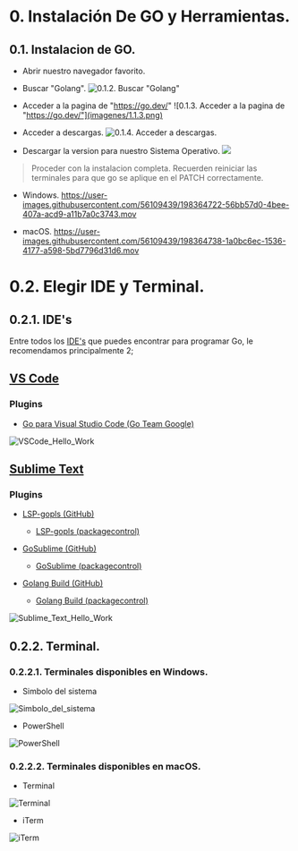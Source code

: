 # 0. Instalación De GO y Herramientas.

## 0.1. Instalacion de GO.

- Abrir nuestro navegador favorito.
- Buscar "Golang".
![0.1.2. Buscar "Golang"](imagenes/1.1.2.png)
- Acceder a la pagina de "https://go.dev/"
![0.1.3. Acceder a la pagina de "https://go.dev/"](imagenes/1.1.3.png)

- Acceder a descargas.
![0.1.4. Acceder a descargas.](imagenes/1.1.4.png)

- Descargar la version para nuestro Sistema Operativo.
![](imagenes/1.1.5.png)

> Proceder con la instalacion completa.
Recuerden reiniciar las terminales para que go se aplique en el PATCH correctamente.
    
- Windows.
https://user-images.githubusercontent.com/56109439/198364722-56bb57d0-4bee-407a-acd9-a11b7a0c3743.mov

- macOS.
https://user-images.githubusercontent.com/56109439/198364738-1a0bc6ec-1536-4177-a598-5bd7796d31d6.mov


# 0.2. Elegir IDE y Terminal.

## 0.2.1. IDE's

Entre todos los [IDE's](https://github.com/golang/go/wiki/IDEsAndTextEditorPlugins) que puedes encontrar para programar Go, le recomendamos principalmente 2;

## [VS Code](https://code.visualstudio.com/download)
### Plugins
- [Go para Visual Studio Code (Go Team Google)](https://marketplace.visualstudio.com/items?itemName=golang.go)

![VSCode_Hello_Work](imagenes/VS_Code.png)

## [Sublime Text](https://www.sublimetext.com/download)

### Plugins
- [LSP-gopls (GitHub)](https://github.com/sublimelsp/LSP-gopls)
    - [LSP-gopls (packagecontrol)](https://packagecontrol.io/packages/LSP-gopls)

- [GoSublime (GitHub)](https://github.com/DisposaBoy/GoSublime)
    - [GoSublime (packagecontrol)](https://packagecontrol.io/packages/GoSublime)

- [Golang Build (GitHub)](https://github.com/golang/sublime-build)
    - [Golang Build (packagecontrol)](https://packagecontrol.io/packages/Golang%20Build)

![Sublime_Text_Hello_Work](imagenes/Sublime_Text_Hello_Work.png)

## 0.2.2. Terminal.

### 0.2.2.1. Terminales disponibles en Windows.
- Simbolo del sistema

![Simbolo_del_sistema](imagenes/Simbolo_del_sistema.png)

- PowerShell

![PowerShell](imagenes/PowerShell.png)

### 0.2.2.2. Terminales disponibles en macOS.
- Terminal

![Terminal](imagenes/Terminal.png)
- iTerm

![iTerm](imagenes/iTerm.png)
